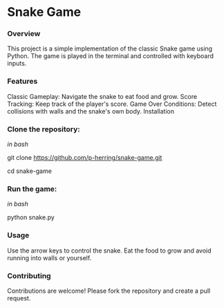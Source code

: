 <h1>Snake Game</h1>

<h3>Overview</h3>

This project is a simple implementation of the classic Snake game using Python. The game is played in the terminal and controlled with keyboard inputs.

<h3>Features</h3>

Classic Gameplay: Navigate the snake to eat food and grow.
Score Tracking: Keep track of the player's score.
Game Over Conditions: Detect collisions with walls and the snake's own body.
Installation

<h3>Clone the repository:</h3>

*in bash*

git clone https://github.com/p-herring/snake-game.git

cd snake-game

<h3>Run the game:</h3>

*in bash*

python snake.py

<h3>Usage</h3>

Use the arrow keys to control the snake. Eat the food to grow and avoid running into walls or yourself.

<h3>Contributing</h3>

Contributions are welcome! Please fork the repository and create a pull request.
